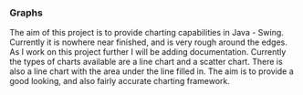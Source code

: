 ### Graphs 
The aim of this project is to provide charting capabilities in Java - Swing.
Currently it is nowhere near finished, and is very rough around the edges.
As I work on this project further I will be adding documentation.
Currently the types of charts available are a line chart and a scatter chart. There is also a line chart with the area under the line filled in.
The aim is to provide a good looking, and also fairly accurate charting framework.